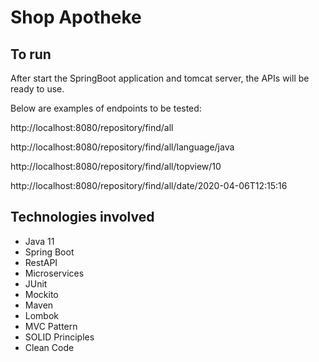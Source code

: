 # Shop Apotheke

## To run

After start the SpringBoot application and tomcat server, the APIs will be ready to use.

Below are examples of endpoints to be tested:

http://localhost:8080/repository/find/all

http://localhost:8080/repository/find/all/language/java

http://localhost:8080/repository/find/all/topview/10

http://localhost:8080/repository/find/all/date/2020-04-06T12:15:16

## Technologies involved

- Java 11
- Spring Boot
- RestAPI
- Microservices
- JUnit
- Mockito
- Maven
- Lombok
- MVC Pattern
- SOLID Principles
- Clean Code
